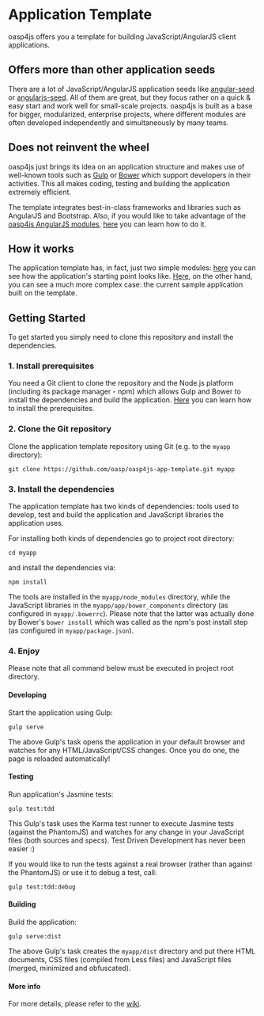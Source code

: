 Application Template
=============

oasp4js offers you a template for building JavaScript/AngularJS client applications.

Offers more than other application seeds
-----
There are a lot of JavaScript/AngularJS application seeds like [angular-seed](https://github.com/angular/angular-seed) or [angularjs-seed](https://www.npmjs.org/package/angularjs-seed). All of them are great, but they focus rather on a quick & easy start and work well for small-scale projects. oasp4js is built as a base for bigger, modularized, enterprise projects, where different modules are often developed independently and simultaneously by many teams.

Does not reinvent the wheel
-----
oasp4js just brings its idea on an application structure and makes use of well-known tools such as [Gulp](http://gulpjs.com/) or [Bower](http://bower.io/) which support developers in their activities. This all makes coding, testing and building the application extremely efficient.

The template integrates best-in-class frameworks and libraries such as AngularJS and Bootstrap. Also, if you would like to take advantage of the [oasp4js AngularJS modules](https://github.com/oasp/oasp4js), [here](https://github.com/oasp/oasp4js) you can learn how to do it.

How it works
-----
The application template has, in fact, just two simple modules: [here](http://oasp.github.io/oasp4js/app-template) you can see how the application's starting point looks like. [Here](http://oasp-ci.cloudapp.net/oasp4j-sample/jsclient), on the other hand, you can see a much more complex case: the current sample application built on the template.

Getting Started
----
To get started you simply need to clone this repository and install the dependencies.
### 1. Install prerequisites
You need a Git client to clone the repository and the Node.js platform (including its package manager - npm) which allows Gulp and Bower to install the dependencies and build the application. [Here](https://github.com/oasp/oasp4js/wiki/Prerequisites) you can learn how to install the prerequisites.     
### 2. Clone the Git repository
Clone the application template repository using Git (e.g. to the `myapp` directory):

```
git clone https://github.com/oasp/oasp4js-app-template.git myapp
```
### 3. Install the dependencies
The application template has two kinds of dependencies: tools used to develop, test and build the application and JavaScript libraries the application uses.

For installing both kinds of dependencies go to project root directory:

```
cd myapp
```

and install the dependencies via:

```
npm install
```

The tools are installed in the `myapp/node_modules` directory, while the JavaScript libraries in the `myapp/app/bower_components` directory (as configured in `myapp/.bowerrc`). Please note that the latter was actually done by Bower's `bower install` which was called as the npm's post install step (as configured in `myapp/package.json`).       

### 4. Enjoy

Please note that all command below must be executed in project root directory.

#### Developing

Start the application using Gulp:

```
gulp serve
```

The above Gulp's task opens the application in your default browser and watches for any HTML/JavaScript/CSS changes. Once you do one, the page is reloaded automatically! 

#### Testing

Run application's Jasmine tests:

```
gulp test:tdd
```

This Gulp's task uses the Karma test runner to execute Jasmine tests (against the PhantomJS) and watches for any change in your JavaScript files (both sources and specs).  Test Driven Development has never been easier :)

If you would like to run the tests against a real browser (rather than against the PhantomJS) or use it to debug a test, call: 

```
gulp test:tdd:debug
```

#### Building

Build the application: 

```
gulp serve:dist
```

The above Gulp's task creates the `myapp/dist` directory and put there HTML documents, CSS files (compiled from Less files) and JavaScript files (merged, minimized and obfuscated).
 
#### More info

For more details, please refer to the [wiki](https://github.com/oasp/oasp4js/wiki).

